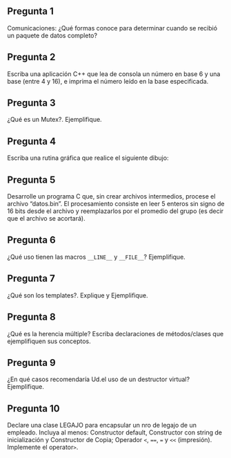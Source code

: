 ## Pregunta 1

Comunicaciones: ¿Qué formas conoce para determinar cuando se recibió un paquete de datos completo?

## Pregunta 2
Escriba una aplicación C++ que lea de consola un número en base 6 y una base (entre 4 y 16), e imprima el número leído en la base especificada.

## Pregunta 3
¿Qué es un Mutex?. Ejemplifique.

## Pregunta 4
Escriba una rutina gráfica que realice el siguiente dibujo:

## Pregunta 5
Desarrolle un programa C que, sin crear archivos intermedios, procese el archivo “datos.bin”. El procesamiento consiste en leer 5 enteros sin signo de 16 bits desde el archivo y reemplazarlos por el promedio del grupo (es decir que el archivo se acortará).

## Pregunta 6
¿Qué uso tienen las macros ``__LINE__`` y ``__FILE__``? Ejemplifique.

## Pregunta 7
¿Qué son los templates?. Explique y Ejemplifique.

## Pregunta 8
¿Qué es la herencia múltiple? Escriba declaraciones de métodos/clases que ejemplifiquen sus conceptos.

## Pregunta 9
¿En qué casos recomendaría Ud.el uso de un destructor virtual? Ejemplifique.

## Pregunta 10
Declare una clase LEGAJO para encapsular un nro de legajo de un empleado. Incluya al menos: Constructor default, Constructor con string de inicialización y Constructor de Copia; Operador ``<``, ``==``, ``=`` y ``<<`` (impresión). Implemente el operator``>``.

